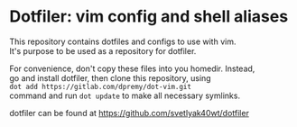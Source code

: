 Dotfiler: vim config and shell aliases
======================================

This repository contains dotfiles and configs to use with vim.  
It's purpose to be used as a repository for dotfiler.  

For convenience, don't copy these files into you homedir. Instead,  
go and install dotfiler, then clone this repository, using  
`dot add https://gitlab.com/dpremy/dot-vim.git`  
command and run `dot update` to make all necessary symlinks.

dotfiler can be found at https://github.com/svetlyak40wt/dotfiler
